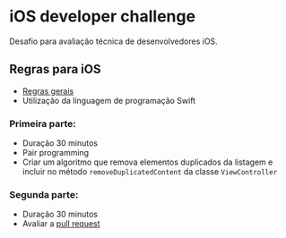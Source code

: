 # iOS developer challenge

Desafio para avaliação técnica de desenvolvedores iOS.

## Regras para iOS

- [Regras gerais](../README.md#regras-gerais)
- Utilização da linguagem de programação Swift

### Primeira parte:

- Duração 30 minutos
- Pair programming
- Criar um algoritmo que remova elementos duplicados da listagem e incluir no método `removeDuplicatedContent` da classe `ViewController`

### Segunda parte:

- Duração 30 minutos
- Avaliar a [pull request](https://github.com/victorpereiradepaula/developer-challenge/pull/1)


